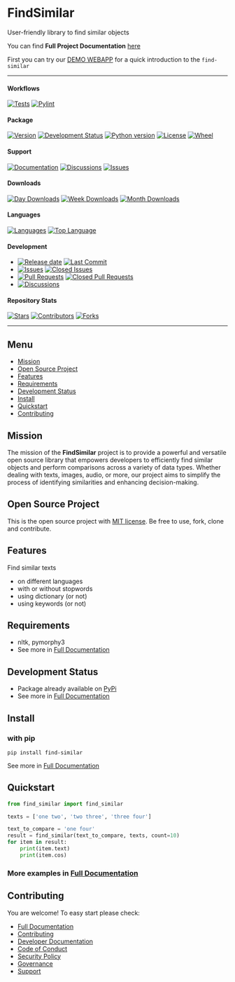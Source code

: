 # FindSimilar

User-friendly library to find similar objects

You can find **Full Project Documentation** [here][documentation_path]

First you can try our [DEMO WEBAPP](http://demo.findsimilar.org/) for a quick introduction to the `find-similar` 

<hr>

#### Workflows
[![Tests](https://github.com/findsimilar/find-similar/actions/workflows/run-tests.yml/badge.svg?branch=main)](https://github.com/findsimilar/find-similar/actions/workflows/run-tests.yml)
[![Pylint](https://github.com/findsimilar/find-similar/actions/workflows/lint.yml/badge.svg?branch=main)](https://github.com/findsimilar/find-similar/actions/workflows/lint.yml)

#### Package
[![Version](https://img.shields.io/pypi/v/find-similar.svg)](https://pypi.python.org/pypi/find-similar/)
[![Development Status](https://img.shields.io/pypi/status/find-similar.svg)](https://pypi.python.org/pypi/find-similar)
[![Python version](https://img.shields.io/pypi/pyversions/find-similar.svg)](https://pypi.python.org/pypi/find-similar/)
[![License](https://img.shields.io/pypi/l/find-similar)](https://github.com/findsimilar/find-similar/blob/main/LICENSE)
[![Wheel](https://img.shields.io/pypi/wheel/find-similar.svg)](https://pypi.python.org/pypi/find-similar/)

#### Support
[![Documentation](https://img.shields.io/badge/docs-0094FF.svg)][documentation_path]
[![Discussions](https://img.shields.io/badge/discussions-ff0068.svg)](https://github.com/findsimilar/find-similar/discussions/)
[![Issues](https://img.shields.io/badge/issues-11AE13.svg)](https://github.com/findsimilar/find-similar/issues/)

#### Downloads
[![Day Downloads](https://img.shields.io/pypi/dd/find-similar)](https://pepy.tech/project/find-similar)
[![Week Downloads](https://img.shields.io/pypi/dw/find-similar)](https://pepy.tech/project/find-similar)
[![Month Downloads](https://img.shields.io/pypi/dm/find-similar)](https://pepy.tech/project/find-similar)

[//]: # ([![All Downloads]&#40;https://img.shields.io/pypi/dt/find-similar&#41;]&#40;https://pepy.tech/project/find-similar&#41;)

#### Languages
[![Languages](https://img.shields.io/github/languages/count/findsimilar/find-similar)](https://github.com/findsimilar/find-similar)
[![Top Language](https://img.shields.io/github/languages/top/findsimilar/find-similar)](https://github.com/findsimilar/find-similar)

#### Development
- [![Release date](https://img.shields.io/github/release-date/findsimilar/find-similar
)](https://github.com/findsimilar/find-similar/releases)
[![Last Commit](https://img.shields.io/github/last-commit/findsimilar/find-similar/main
)](https://github.com/findsimilar/find-similar)
- [![Issues](https://img.shields.io/github/issues/findsimilar/find-similar
)](https://github.com/findsimilar/find-similar/issues/)
[![Closed Issues](https://img.shields.io/github/issues-closed/findsimilar/find-similar
)](https://github.com/findsimilar/find-similar/issues/)
- [![Pull Requests](https://img.shields.io/github/issues-pr/findsimilar/find-similar
)](https://github.com/findsimilar/find-similar/pulls)
[![Closed Pull Requests](https://img.shields.io/github/issues-pr-closed-raw/findsimilar/find-similar
)](https://github.com/findsimilar/find-similar/pulls)
- [![Discussions](https://img.shields.io/github/discussions/findsimilar/find-similar
)](https://github.com/findsimilar/find-similar/discussions/)

#### Repository Stats

[![Stars](https://img.shields.io/github/stars/findsimilar/find-similar
)](https://github.com/findsimilar/find-similar)
[![Contributors](https://img.shields.io/github/contributors/findsimilar/find-similar
)](https://github.com/findsimilar/find-similargraphs/contributors)
[![Forks](https://img.shields.io/github/forks/findsimilar/find-similar
)](https://github.com/findsimilar/find-similar)

<hr>

## Menu

- [Mission](#mission)
- [Open Source Project](#open-source-project)
- [Features](#features)
- [Requirements](#requirements)
- [Development Status](#development-status)
- [Install](#install)
- [Quickstart](#quickstart)
- [Contributing](#contributing)

## Mission

The mission of the **FindSimilar** project is to provide a powerful and versatile open source library that empowers 
developers to efficiently find similar objects and perform comparisons across a variety of data types.
Whether dealing with texts, images, audio, or more, 
our project aims to simplify the process of identifying similarities and enhancing decision-making.

## Open Source Project

This is the open source project with [MIT license](LICENSE). 
Be free to use, fork, clone and contribute.

## Features

Find similar texts
- on different languages
- with or without stopwords
- using dictionary (or not)
- using keywords (or not)

## Requirements

- nltk, pymorphy3
- See more in [Full Documentation](https://docs.findsimilar.org/about.html#requirements)

## Development Status

- Package already available on [PyPi](https://pypi.org/project/find-similar/)
- See more in [Full Documentation](https://docs.findsimilar.org/about.html#development-status)

## Install

### with pip

```commandline
pip install find-similar
```

See more in [Full Documentation](https://docs.findsimilar.org/install.html)

## Quickstart

```python
from find_similar import find_similar

texts = ['one two', 'two three', 'three four']

text_to_compare = 'one four'
result = find_similar(text_to_compare, texts, count=10)
for item in result:
    print(item.text)
    print(item.cos)
```

### More examples in [Full Documentation][documentation_path]

## Contributing

You are welcome! To easy start please check:
- [Full Documentation][documentation_path]
- [Contributing](CONTRIBUTING.md)
- [Developer Documentation](https://docs.findsimilar.org/dev_documentation.html)
- [Code of Conduct](CODE_OF_CONDUCT.md)
- [Security Policy](SECURITY.md)
- [Governance](GOVERNANCE.md)
- [Support](SUPPORT.md)

[documentation_path]: https://docs.findsimilar.org